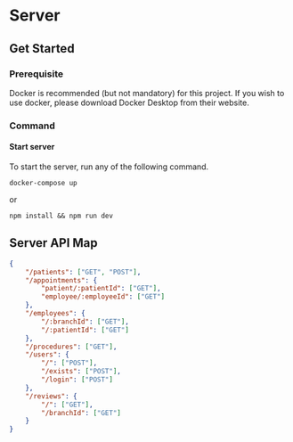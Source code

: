 # Server

## Get Started

### Prerequisite

Docker is recommended (but not mandatory) for this project. If you wish to use docker, please download Docker Desktop from their website.

### Command

#### Start server

To start the server, run any of the following command.

```
docker-compose up
```

or

```
npm install && npm run dev
```

## Server API Map

```json
{
	"/patients": ["GET", "POST"],
	"/appointments": {
		"patient/:patientId": ["GET"],
		"employee/:employeeId": ["GET"]
	},
	"/employees": {
		"/:branchId": ["GET"],
		"/:patientId": ["GET"]
	},
	"/procedures": ["GET"],
	"/users": {
		"/": ["POST"],
		"/exists": ["POST"],
		"/login": ["POST"]
	},
	"/reviews": {
		"/": ["GET"],
		"/branchId": ["GET"]
	}
}
```
